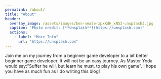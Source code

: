 ```yaml
---
permalink: /about/
title: "About"
header:
  overlay_image: /assets/images/ben-neale-zpxKdH_xNSI-unsplash3.jpg
  caption: "Photo credit: [**Unsplash**](https://unsplash.com)"
  actions:
    - label: "More Info"
      url: "https://unsplash.com"
---
```


Join me on my journey from a beginner game developer to a bit better beginner game developer. It will not be an easy journey. As Master Yoda would say:"Suffer he will, but learn he must, to play his own game". I hope you have as much fun as I do writing this blog! 
